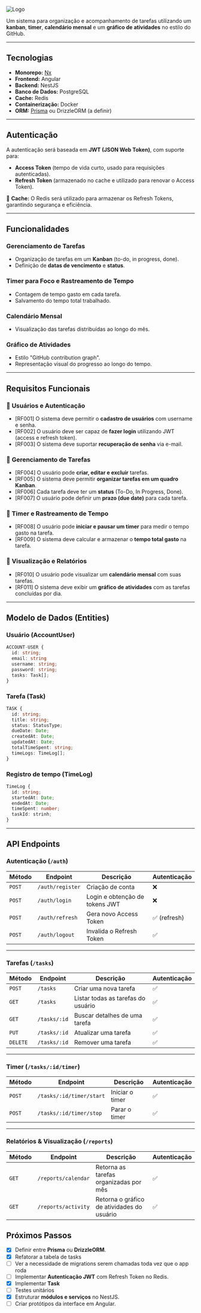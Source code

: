 ![Logo](https://6t7sm2897i.ufs.sh/f/VCIgGDrhiGZSi594F93QKrVom0xsetjZJWXPNAbfFqz826c3)

Um sistema para organização e acompanhamento de tarefas utilizando um **kanban**, **timer**, **calendário mensal** e um **gráfico de atividades** no estilo do GitHub.

---

## Tecnologias

- **Monorepo:** [Nx](https://nx.dev/)
- **Frontend:** Angular
- **Backend:** NestJS
- **Banco de Dados:** PostgreSQL
- **Cache:** Redis
- **Containerização:** Docker
- **ORM:** [Prisma](https://www.prisma.io/) ou DrizzleORM (a definir)

---

## Autenticação

A autenticação será baseada em **JWT (JSON Web Token)**, com suporte para:

- **Access Token** (tempo de vida curto, usado para requisições autenticadas).
- **Refresh Token** (armazenado no cache e utilizado para renovar o Access Token).

📌 **Cache:** O Redis será utilizado para armazenar os Refresh Tokens, garantindo segurança e eficiência.

---

## Funcionalidades

### **Gerenciamento de Tarefas**

- Organização de tarefas em um **Kanban** (to-do, in progress, done).
- Definição de **datas de vencimento** e **status**.

### **Timer para Foco e Rastreamento de Tempo**

- Contagem de tempo gasto em cada tarefa.
- Salvamento do tempo total trabalhado.

### **Calendário Mensal**

- Visualização das tarefas distribuídas ao longo do mês.

### **Gráfico de Atividades**

- Estilo "GitHub contribution graph".
- Representação visual do progresso ao longo do tempo.

---

## Requisitos Funcionais

### 📌 **Usuários e Autenticação**

- [RF001] O sistema deve permitir o **cadastro de usuários** com username e senha.
- [RF002] O usuário deve ser capaz de **fazer login** utilizando JWT (access e refresh token).
- [RF003] O sistema deve suportar **recuperação de senha** via e-mail.

### 📌 **Gerenciamento de Tarefas**

- [RF004] O usuário pode **criar, editar e excluir** tarefas.
- [RF005] O sistema deve permitir **organizar tarefas em um quadro Kanban**.
- [RF006] Cada tarefa deve ter um **status** (To-Do, In Progress, Done).
- [RF007] O usuário pode definir um **prazo (due date)** para cada tarefa.

### 📌 **Timer e Rastreamento de Tempo**

- [RF008] O usuário pode **iniciar e pausar um timer** para medir o tempo gasto na tarefa.
- [RF009] O sistema deve calcular e armazenar o **tempo total gasto** na tarefa.

### 📌 **Visualização e Relatórios**

- [RF010] O usuário pode visualizar um **calendário mensal** com suas tarefas.
- [RF011] O sistema deve exibir um **gráfico de atividades** com as tarefas concluídas por dia.

---

## Modelo de Dados (Entities)

### **Usuário (AccountUser)**

```typescript
ACCOUNT-USER {
  id: string;
  email: string
  username: string;
  password: string;
  tasks: Task[];
}
```

### **Tarefa (Task)**

```typescript
TASK {
  id: string;
  title: string;
  status: StatusType;
  dueDate: Date;
  createdAt: Date;
  updatedAt: Date;
  totalTimeSpent: string;
  timeLogs: TimeLog[];
}
```

### **Registro de tempo (TimeLog)**

```typescript
TimeLog {
  id: string;
  startedAt: Date;
  endedAt: Date;
  timeSpent: number;
  taskId: strinh;
}
```

---

## API Endpoints

### **Autenticação** (`/auth`)

| Método | Endpoint         | Descrição                      | Autenticação |
| ------ | ---------------- | ------------------------------ | ------------ |
| `POST` | `/auth/register` | Criação de conta               | ❌           |
| `POST` | `/auth/login`    | Login e obtenção de tokens JWT | ❌           |
| `POST` | `/auth/refresh`  | Gera novo Access Token         | ✅ (refresh) |
| `POST` | `/auth/logout`   | Invalida o Refresh Token       | ✅           |

---

### **Tarefas** (`/tasks`)

| Método   | Endpoint     | Descrição                          | Autenticação |
| -------- | ------------ | ---------------------------------- | ------------ |
| `POST`   | `/tasks`     | Criar uma nova tarefa              | ✅           |
| `GET`    | `/tasks`     | Listar todas as tarefas do usuário | ✅           |
| `GET`    | `/tasks/:id` | Buscar detalhes de uma tarefa      | ✅           |
| `PUT`    | `/tasks/:id` | Atualizar uma tarefa               | ✅           |
| `DELETE` | `/tasks/:id` | Remover uma tarefa                 | ✅           |

---

### **Timer** (`/tasks/:id/timer`)

| Método | Endpoint                 | Descrição       | Autenticação |
| ------ | ------------------------ | --------------- | ------------ |
| `POST` | `/tasks/:id/timer/start` | Iniciar o timer | ✅           |
| `POST` | `/tasks/:id/timer/stop`  | Parar o timer   | ✅           |

---

### **Relatórios & Visualização** (`/reports`)

| Método | Endpoint            | Descrição                                  | Autenticação |
| ------ | ------------------- | ------------------------------------------ | ------------ |
| `GET`  | `/reports/calendar` | Retorna as tarefas organizadas por mês     | ✅           |
| `GET`  | `/reports/activity` | Retorna o gráfico de atividades do usuário | ✅           |

## Próximos Passos

- [x] Definir entre **Prisma** ou **DrizzleORM**.
- [x] Refatorar a tabela de tasks
- [ ] Ver a necessidade de migrations serem chamadas toda vez que o app roda
- [ ] Implementar **Autenticação JWT** com Refresh Token no Redis.
- [x] Implementar **Task**
- [ ] Testes unitários
- [x] Estruturar **módulos e serviços** no NestJS.
- [ ] Criar protótipos da interface em Angular.
